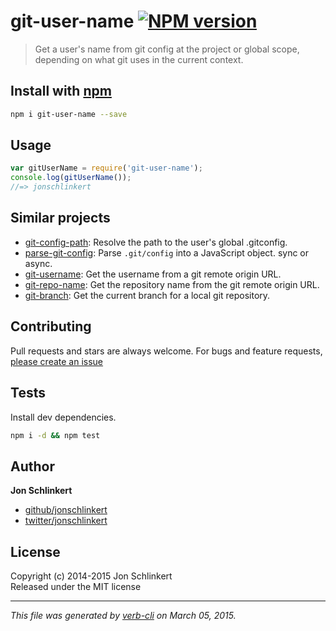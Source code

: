 # git-user-name [![NPM version](https://badge.fury.io/js/git-user-name.svg)](http://badge.fury.io/js/git-user-name) 

> Get a user's name from git config at the project or global scope, depending on what git uses in the current context.

## Install with [npm](npmjs.org)

```bash
npm i git-user-name --save
```

## Usage

```js
var gitUserName = require('git-user-name');
console.log(gitUserName());
//=> jonschlinkert
```

## Similar projects
* [git-config-path](https://github.com/jonschlinkert/git-config-path): Resolve the path to the user's global .gitconfig.
* [parse-git-config](https://github.com/jonschlinkert/parse-git-config): Parse `.git/config` into a JavaScript object. sync or async.
* [git-username](https://github.com/jonschlinkert/git-username): Get the username from a git remote origin URL.
* [git-repo-name](https://github.com/jonschlinkert/git-repo-name): Get the repository name from the git remote origin URL.
* [git-branch](https://github.com/jonschlinkert/git-branch): Get the current branch for a local git repository.

## Contributing
Pull requests and stars are always welcome. For bugs and feature requests, [please create an issue](https://github.com/jonschlinkert/git-user-name/issues)


## Tests
Install dev dependencies.

```bash
npm i -d && npm test
```


## Author

**Jon Schlinkert**
 
+ [github/jonschlinkert](https://github.com/jonschlinkert)
+ [twitter/jonschlinkert](http://twitter.com/jonschlinkert) 

## License
Copyright (c) 2014-2015 Jon Schlinkert  
Released under the MIT license

***

_This file was generated by [verb-cli](https://github.com/assemble/verb-cli) on March 05, 2015._
